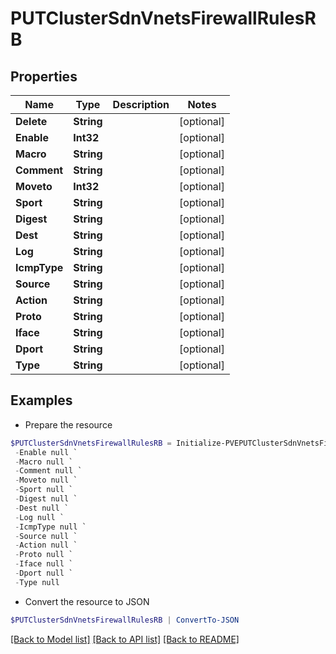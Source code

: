 # PUTClusterSdnVnetsFirewallRulesRB
## Properties

Name | Type | Description | Notes
------------ | ------------- | ------------- | -------------
**Delete** | **String** |  | [optional] 
**Enable** | **Int32** |  | [optional] 
**Macro** | **String** |  | [optional] 
**Comment** | **String** |  | [optional] 
**Moveto** | **Int32** |  | [optional] 
**Sport** | **String** |  | [optional] 
**Digest** | **String** |  | [optional] 
**Dest** | **String** |  | [optional] 
**Log** | **String** |  | [optional] 
**IcmpType** | **String** |  | [optional] 
**Source** | **String** |  | [optional] 
**Action** | **String** |  | [optional] 
**Proto** | **String** |  | [optional] 
**Iface** | **String** |  | [optional] 
**Dport** | **String** |  | [optional] 
**Type** | **String** |  | [optional] 

## Examples

- Prepare the resource
```powershell
$PUTClusterSdnVnetsFirewallRulesRB = Initialize-PVEPUTClusterSdnVnetsFirewallRulesRB  -Delete null `
 -Enable null `
 -Macro null `
 -Comment null `
 -Moveto null `
 -Sport null `
 -Digest null `
 -Dest null `
 -Log null `
 -IcmpType null `
 -Source null `
 -Action null `
 -Proto null `
 -Iface null `
 -Dport null `
 -Type null
```

- Convert the resource to JSON
```powershell
$PUTClusterSdnVnetsFirewallRulesRB | ConvertTo-JSON
```

[[Back to Model list]](../README.md#documentation-for-models) [[Back to API list]](../README.md#documentation-for-api-endpoints) [[Back to README]](../README.md)

